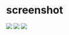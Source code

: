 # screenshot
<img src = "https://user-images.githubusercontent.com/112672832/188889206-4f8f225a-b559-41a8-bdbf-fa9ddc84383a.png"></img>
<img src = "https://user-images.githubusercontent.com/112672832/188889230-070b79a7-8156-452e-b32f-4c61df21195a.png"></img>
<img src = "https://user-images.githubusercontent.com/112672832/188889239-d310031a-e9b9-43fd-bbce-343b0d5f2b10.png"></img>
